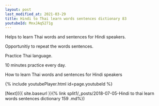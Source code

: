 ```yaml
---
layout: post
last_modified_at: 2021-03-29
title: Hindi to Thai learn words sentences dictionary 83 
youtubeId: MnxJAq5271g
---
```

 
 
Helps to learn Thai words and sentences for Hindi speakers.

Opportunitiy to repeat the words sentences. 

Practice Thai language. 
 
10 minutes practice every day. 
 
How to learn Thai words and sentences for Hindi speakers 
 
{% include youtubePlayer.html id=page.youtubeId %}
 
 
[Next]({{ site.baseurl }}{% link  split1/_posts/2018-07-05-Hindi to thai learn words sentences dictionary 159 .md%})
 
